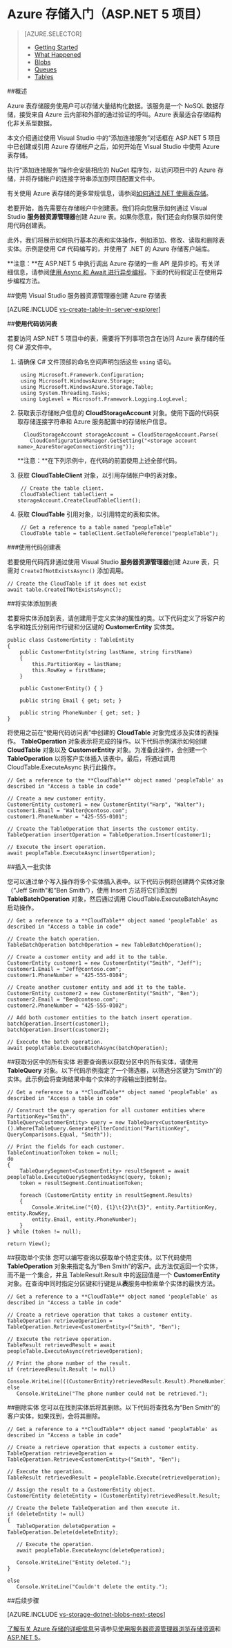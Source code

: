 <properties 
	pageTitle="Azure 存储入门" 
	description="如何开始在 Visual Studio 中的 ASP.NET 5 项目中使用 Azure 表存储" 
	services="storage" 
	documentationCenter="" 
	authors="patshea123" 
	manager="douge" 
	editor="tglee"/>

<tags 
	ms.service="storage"
	ms.date="07/22/2015" 
	wacn.date="08/29/2015"/>

# Azure 存储入门（ASP.NET 5 项目）

> [AZURE.SELECTOR]
> - [Getting Started](/documentation/articles/vs-storage-aspnet5-getting-started-tables)
> - [What Happened](/documentation/articles/vs-storage-aspnet5-what-happened)
> - [Blobs](/documentation/articles/vs-storage-aspnet5-getting-started-blobs)
> - [Queues](/documentation/articles/vs-storage-aspnet5-getting-started-queues)
> - [Tables](/documentation/articles/vs-storage-aspnet5-getting-started-tables)

##概述

Azure 表存储服务使用户可以存储大量结构化数据。该服务是一个 NoSQL 数据存储，接受来自 Azure 云内部和外部的通过验证的呼叫。Azure 表最适合存储结构化非关系型数据。

本文介绍通过使用 Visual Studio 中的“添加连接服务”对话框在 ASP.NET 5 项目中已创建或引用 Azure 存储帐户之后，如何开始在 Visual Studio 中使用 Azure 表存储。

执行“添加连接服务”操作会安装相应的 NuGet 程序包，以访问项目中的 Azure 存储，并将存储帐户的连接字符串添加到项目配置文件中。

有关使用 Azure 表存储的更多常规信息，请参阅[如何通过.NET 使用表存储](/documentation/articles/storage-dotnet-how-to-use-tables)。

若要开始，首先需要在存储帐户中创建表。我们将向您展示如何通过 Visual Studio **服务器资源管理器**创建 Azure 表。如果你愿意，我们还会向你展示如何使用代码创建表。

此外，我们将展示如何执行基本的表和实体操作，例如添加、修改、读取和删除表实体。示例是使用 C# 代码编写的，并使用了 .NET 的 Azure 存储客户端库。

**注意：**在 ASP.NET 5 中执行调出 Azure 存储的一些 API 是异步的。有关详细信息，请参阅[使用 Async 和 Await 进行异步编程](http://msdn.microsoft.com/zh-cn/library/hh191443.aspx)。下面的代码假定正在使用异步编程方法。

##使用 Visual Studio 服务器资源管理器创建 Azure 存储表

[AZURE.INCLUDE [vs-create-table-in-server-explorer](../includes/vs-create-table-in-server-explorer.md)]

##**使用代码访问表** 

若要访问 ASP.NET 5 项目中的表，需要将下列事项包含在访问 Azure 表存储的任何 C# 源文件中。

1. 请确保 C# 文件顶部的命名空间声明包括这些 `using` 语句。

		using Microsoft.Framework.Configuration;
		using Microsoft.WindowsAzure.Storage;
		using Microsoft.WindowsAzure.Storage.Table;
		using System.Threading.Tasks;
		using LogLevel = Microsoft.Framework.Logging.LogLevel;

2. 获取表示存储帐户信息的 **CloudStorageAccount** 对象。使用下面的代码获取存储连接字符串和 Azure 服务配置中的存储帐户信息。

		 CloudStorageAccount storageAccount = CloudStorageAccount.Parse(
		   CloudConfigurationManager.GetSetting("<storage account name>_AzureStorageConnectionString"));

    **注意：**在下列示例中，在代码的前面使用上述全部代码。


3. 获取 **CloudTableClient** 对象，以引用存储帐户中的表对象。

	    // Create the table client.
    	CloudTableClient tableClient = storageAccount.CreateCloudTableClient();

4. 获取 **CloudTable** 引用对象，以引用特定的表和实体。
	
    	// Get a reference to a table named "peopleTable"
	    CloudTable table = tableClient.GetTableReference("peopleTable");

###使用代码创建表

若要使用代码而非通过使用 Visual Studio **服务器资源管理器**创建 Azure 表，只需对 `CreateIfNotExistsAsync()` 添加调用。

	// Create the CloudTable if it does not exist
	await table.CreateIfNotExistsAsync();

##将实体添加到表

若要将实体添加到表，请创建用于定义实体的属性的类。以下代码定义了将客户的名字和姓氏分别用作行键和分区键的 **CustomerEntity** 实体类。

	public class CustomerEntity : TableEntity
	{
	    public CustomerEntity(string lastName, string firstName)
	    {
	        this.PartitionKey = lastName;
	        this.RowKey = firstName;
	    }
	
	    public CustomerEntity() { }
	
	    public string Email { get; set; }
	
	    public string PhoneNumber { get; set; }
	}

将使用之前在“使用代码访问表”中创建的 **CloudTable** 对象完成涉及实体的表操作。 **TableOperation** 对象表示将完成的操作。以下代码示例演示如何创建 **CloudTable** 对象以及 **CustomerEntity** 对象。为准备此操作，会创建一个 **TableOperation** 以将客户实体插入该表中。最后，将通过调用 CloudTable.ExecuteAsync 执行此操作。

	// Get a reference to the **CloudTable** object named 'peopleTable' as described in "Access a table in code"

	// Create a new customer entity.
	CustomerEntity customer1 = new CustomerEntity("Harp", "Walter");
	customer1.Email = "Walter@contoso.com";
	customer1.PhoneNumber = "425-555-0101";
	
	// Create the TableOperation that inserts the customer entity.
	TableOperation insertOperation = TableOperation.Insert(customer1);
	
	// Execute the insert operation.
	await peopleTable.ExecuteAsync(insertOperation);

##插入一批实体

您可以通过单个写入操作将多个实体插入表中。以下代码示例将创建两个实体对象（“Jeff Smith”和“Ben Smith”），使用 Insert 方法将它们添加到 **TableBatchOperation** 对象，然后通过调用 CloudTable.ExecuteBatchAsync 启动操作。

	// Get a reference to a **CloudTable** object named 'peopleTable' as described in "Access a table in code"
	
	// Create the batch operation.
	TableBatchOperation batchOperation = new TableBatchOperation();
	
	// Create a customer entity and add it to the table.
	CustomerEntity customer1 = new CustomerEntity("Smith", "Jeff");
	customer1.Email = "Jeff@contoso.com";
	customer1.PhoneNumber = "425-555-0104";
	
	// Create another customer entity and add it to the table.
	CustomerEntity customer2 = new CustomerEntity("Smith", "Ben");
	customer2.Email = "Ben@contoso.com";
	customer2.PhoneNumber = "425-555-0102";
	
	// Add both customer entities to the batch insert operation.
	batchOperation.Insert(customer1);
	batchOperation.Insert(customer2);
	
	// Execute the batch operation.
	await peopleTable.ExecuteBatchAsync(batchOperation);

##获取分区中的所有实体
若要查询表以获取分区中的所有实体，请使用 **TableQuery** 对象。以下代码示例指定了一个筛选器，以筛选分区键为“Smith”的实体。此示例会将查询结果中每个实体的字段输出到控制台。

	// Get a reference to a **CloudTable** object named 'peopleTable' as described in "Access a table in code"

	// Construct the query operation for all customer entities where PartitionKey="Smith".
    TableQuery<CustomerEntity> query = new TableQuery<CustomerEntity>().Where(TableQuery.GenerateFilterCondition("PartitionKey", QueryComparisons.Equal, "Smith"));

    // Print the fields for each customer.
    TableContinuationToken token = null;
    do
    {
    	TableQuerySegment<CustomerEntity> resultSegment = await peopleTable.ExecuteQuerySegmentedAsync(query, token);
		token = resultSegment.ContinuationToken;

		foreach (CustomerEntity entity in resultSegment.Results)
    	{
    		Console.WriteLine("{0}, {1}\t{2}\t{3}", entity.PartitionKey, entity.RowKey,
    		entity.Email, entity.PhoneNumber);
        }
    } while (token != null);

    return View();


##获取单个实体
您可以编写查询以获取单个特定实体。以下代码使用 **TableOperation** 对象来指定名为“Ben Smith”的客户。此方法仅返回一个实体，而不是一个集合，并且 TableResult.Result 中的返回值是一个 **CustomerEntity** 对象。在查询中同时指定分区键和行键是从**表**服务中检索单个实体的最快方法。

	// Get a reference to a **CloudTable** object named 'peopleTable' as described in "Access a table in code"
	
	// Create a retrieve operation that takes a customer entity.
	TableOperation retrieveOperation = TableOperation.Retrieve<CustomerEntity>("Smith", "Ben");
	
	// Execute the retrieve operation.
	TableResult retrievedResult = await peopleTable.ExecuteAsync(retrieveOperation);
	
	// Print the phone number of the result.
	if (retrievedResult.Result != null)
	   Console.WriteLine(((CustomerEntity)retrievedResult.Result).PhoneNumber);
	else
	   Console.WriteLine("The phone number could not be retrieved.");

##删除实体
您可以在找到实体后将其删除。以下代码将查找名为“Ben Smith”的客户实体，如果找到，会将其删除。

	// Get a reference to a **CloudTable** object named 'peopleTable' as described in "Access a table in code"
	
	// Create a retrieve operation that expects a customer entity.
	TableOperation retrieveOperation = TableOperation.Retrieve<CustomerEntity>("Smith", "Ben");
	
	// Execute the operation.
	TableResult retrievedResult = peopleTable.Execute(retrieveOperation);
	
	// Assign the result to a CustomerEntity object.
	CustomerEntity deleteEntity = (CustomerEntity)retrievedResult.Result;
	
	// Create the Delete TableOperation and then execute it.
	if (deleteEntity != null)
	{
	   TableOperation deleteOperation = TableOperation.Delete(deleteEntity);
	
	   // Execute the operation.
	   await peopleTable.ExecuteAsync(deleteOperation);
	
	   Console.WriteLine("Entity deleted.");
	}
	
	else
	   Console.WriteLine("Couldn't delete the entity.");

##后续步骤

[AZURE.INCLUDE [vs-storage-dotnet-blobs-next-steps](../includes/vs-storage-dotnet-blobs-next-steps.md)]



[了解有关 Azure 存储的详细信息](http://www.windowsazure.cn/documentation/services/storage/)另请参见[使用服务器资源管理器浏览存储资源](http://msdn.microsoft.com/zh-cn/library/azure/ff683677.aspx)和 [ASP.NET 5](http://www.asp.net/vnext)。
 

<!---HONumber=67-->